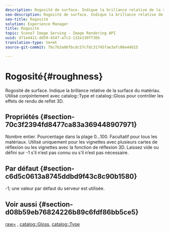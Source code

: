 ```yaml
---
description: Rogosité de surface. Indique la brillance relative de la surface du matériau. Utilisé en association avec le type de catalogue et l’éclat du catalogue pour contrôler les effets de rendu de reflet 3D.
seo-description: Rogosité de surface. Indique la brillance relative de la surface du matériau. Utilisé en association avec le type de catalogue et l’éclat du catalogue pour contrôler les effets de rendu de reflet 3D.
seo-title: Rogosité
solution: Experience Manager
title: Rogosité
topic: Scene7 Image Serving - Image Rendering API
uuid: d71e4411-dd59-4347-a7c2-132e130ff36b
translation-type: tm+mt
source-git-commit: 7bc7b3a86fbcdc57cfdc31745fae3afc06e44b15

---
```



# Rogosité{#roughness}

Rogosité de surface. Indique la brillance relative de la surface du matériau. Utilisé conjointement avec catalog::Type et catalog::Gloss pour contrôler les effets de rendu de reflet 3D.

## Propriétés {#section-70c3f2394fd8477ca83a369448907971}

Nombre entier. Pourcentage dans la plage 0...100. Facultatif pour tous les matériaux. Utilisé uniquement pour les vignettes avec plusieurs cartes de réflexion ou les vignettes avec la fonction de réflexion 3D. Laissez vide ou défini sur -1 s’il n’est pas connu ou s’il n’est pas nécessaire.

## Par défaut {#section-c6d5c0613a8745ddbd9f43c8c90b1580}

-1; une valeur par défaut du serveur est utilisée.

## Voir aussi {#section-d08b59eb76824226b89c6fdf86bb5ce5}

[raw=](../../../../../ir-api/http-protocol/image-rendering-api-ref/c-ir-http-protocol-ref/c-ir-http-protocol-command-reference/r-ir-rough.md#reference-00add846b09f4dc39420bda1ca414180) , [catalog::Gloss](../../../../../ir-api/material-cat/image-rendering-api-ref/c-ir-material-catalog/c-ir-material-data-reference/r-ir-cat-gloss.md#reference-5277f62a67e2408ab94699aa712f1eeb), [catalog::Type](../../../../../ir-api/material-cat/image-rendering-api-ref/c-ir-material-catalog/c-ir-material-data-reference/r-ir-cat-type.md#reference-9bea147dda9f4e74bc0ec79dcc0d9161)
